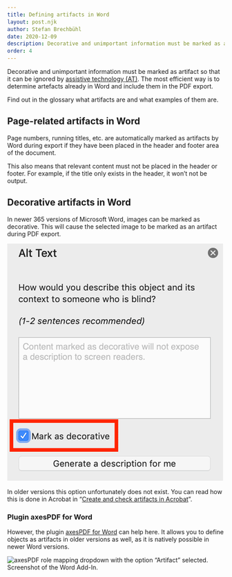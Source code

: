 ```yaml
---
title: Defining artifacts in Word
layout: post.njk
author: Stefan Brechbühl
date: 2020-12-09
description: Decorative and unimportant information must be marked as artifact so that it can be ignored by assistive technology (AT). The most efficient way is to determine artefacts already in Word and include them in the PDF export.
order: 4
---
```


Decorative and unimportant information must be marked as artifact so that it can be ignored by [assistive technology (AT)](/glossary/#assistive-technology). The most efficient way is to determine artefacts already in Word and include them in the PDF export.

<p class="note">
  Find out in the glossary what <Link to="/glossary/#artifact/">artifacts</Link> are and what
  examples of them are.
</p>

## Page-related artifacts in Word

Page numbers, running titles, etc. are automatically marked as artifacts by Word during export if they have been placed in the header and footer area of the document.

This also means that relevant content must not be placed in the header or footer. For example, if the title only exists in the header, it won’t not be output.

## Decorative artifacts in Word

In newer 365 versions of Microsoft Word, images can be marked as decorative. This will cause the selected image to be marked as an artifact during PDF export.

![Checkbox “Mark as decorative”. Screenshot from Word](src/assets/img/word-mark-as-decorative.png)

In older versions this option unfortunately does not exist. You can read how this is done in Acrobat in “[Create and check artifacts in Acrobat](/basics/acrobat/create-and-check-artifacts-in-acrobat/)”.

### Plugin axesPDF for Word

However, the plugin [axesPDF for Word](https://www.axes4.com/axespdf-for-word-overview.html) can help here. It allows you to define objects as artifacts in older versions as well, as it is natively possible in newer Word versions.

![axesPDF role mapping dropdown with the option “Artifact” selected. Screenshot of the Word Add-In.](https://www.axes4.com/files/axes4/aP4W/aP4W_Role-Mapping_Artifact.png)
